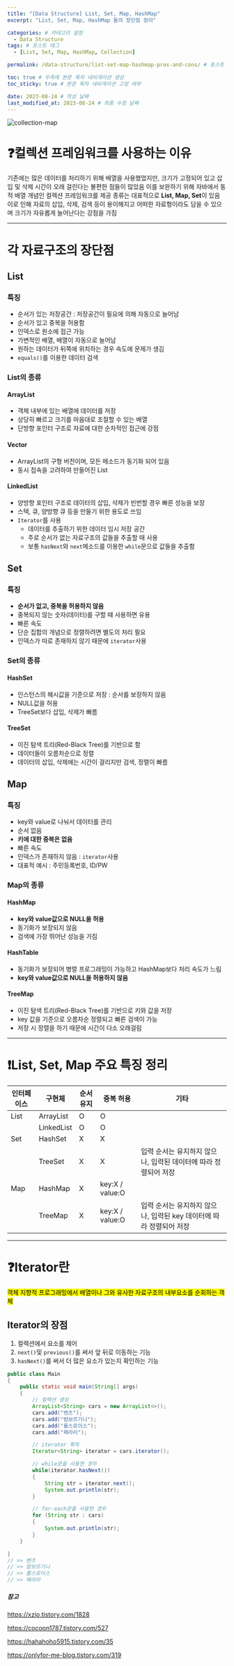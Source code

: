 ```yaml
---
title: "[Data Structure] List, Set, Map, HashMap"
excerpt: "List, Set, Map, HashMap 들의 장단점 정리"

categories: # 카테고리 설정
  - Data Structure
tags: # 포스트 태그
  - [List, Set, Map, HashMap, Collection]

permalink: /data-structure/list-set-map-hashmap-pros-and-cons/ # 포스트 URL

toc: true # 우측에 본문 목차 네비게이션 생성
toc_sticky: true # 본문 목차 네비게이션 고정 여부

date: 2023-08-24 # 작성 날짜
last_modified_at: 2023-08-24 # 최종 수정 날짜
---
```


![collection-map](/assets/images/posts_img/data-structure-1/collection-map.png)


# ❓컬렉션 프레임워크를 사용하는 이유
기존에는 많은 데이터를 처리하기 위해 배열을 사용했었지만, 크기가 고정되어 있고 삽입 및 삭제 시간이 오래 걸린다는 불편한 점들이 많았음
이를 보완하기 위해 자바에서 동적 배열 개념인 컬렉션 프레임워크를 제공
종류는 대표적으로 **List, Map, Set**이 있음
이로 인해 자료의 삽입, 삭제, 검색 등이 용이해지고 어떠한 자료형이라도 담을 수 있으며 크기가 자유롭게 늘어난다는 강점을 가짐

---
# 각 자료구조의 장단점
## List
### 특징
* 순서가 있는 저장공간 : 저장공간이 필요에 의해 자동으로 늘어남
* 순서가 있고 중복을 허용함
* 인덱스로 원소에 접근 가능
* 가변적인 배열, 배열이 자동으로 늘어남
* 원하는 데이터가 뒤쪽에 위치하는 경우 속도에 문제가 생김
* `equals()`를 이용한 데이터 검색

### List의 종류
#### ArrayList
* 객체 내부에 있는 배열에 데이터를 저장
* 상당히 빠르고 크기를 마음대로 조절할 수 있는 배열
* 단방향 포인터 구조로 자료에 대한 순차적인 접근에 강점

#### Vector
* ArrayList의 구형 버전이며, 모든 메소드가 동기화 되어 있음
* 동시 접속을 고려하여 만들어진 List

#### LinkedList
* 양방향 포인터 구조로 데이터의 삽입, 삭제가 빈번할 경우 빠른 성능을 보장
* 스택, 큐, 양방향 큐 등을 만들기 위한 용도로 쓰임
* `Iterator`를 사용
    * 데이터를 추출하기 위한 데이터 임시 저장 공간
    * 주로 순서가 없는 자료구조의 값들을 추출할 때 사용
    * 보통 `hasNext`와 `next`메소드를 이용한 `while`문으로 값들을 추출함


## Set
### 특징
* **순서가 없고, 중복을 허용하지 않음**
* 중복되지 않는 숫자(데이터)를 구할 때 사용하면 유용
* 빠른 속도
* 단순 집합의 개념으로 정렬하려면 별도의 처리 필요
* 인덱스가 따로 존재하지 않기 때문에 `iterator`사용

### Set의 종류
#### HashSet
* 인스턴스의 해시값을 기준으로 저장 : 순서를 보장하지 않음
* NULL값을 허용
* TreeSet보다 삽입, 삭제가 빠름

#### TreeSet
* 이진 탐색 트리(Red-Black Tree)를 기반으로 함
* 데이터들이 오름차순으로 정렬
* 데이터의 삽입, 삭제에는 시간이 걸리지만 검색, 정렬이 빠름


## Map
### 특징
* key와 value로 나눠서 데이터를 관리
* 순서 없음
* **키에 대한 중복은 없음**
* 빠른 속도
* 인덱스가 존재하지 않음 : `iterator`사용
* 대표적 예시 : 주민등록번호, ID/PW

### Map의 종류
#### HashMap
* **key와 value값으로 NULL을 허용**
* 동기화가 보장되지 않음
* 검색에 가장 뛰어난 성능을 가짐

#### HashTable
* 동기화가 보장되어 병렬 프로그래밍이 가능하고 HashMap보다 처리 속도가 느림
* **key와 value값으로 NULL을 허용하지 않음**

#### TreeMap
* 이진 탐색 트리(Red-Black Tree)를 기반으로 키와 값을 저장
* key 값을 기준으로 오름차순 정렬되고 빠른 검색이 가능
* 저장 시 정렬을 하기 때문에 시간이 다소 오래걸림



---
# ❗️List, Set, Map 주요 특징 정리
|인터페이스|구현체|순서 유지|중복 허용|기타|
|---|---|---|---|---|
|List|ArrayList|O|O||
||LinkedList|O|O||
|Set|HashSet|X|X||
||TreeSet|X|X|입력 순서는 유지하지 않으나, 입력된 데이터에 따라 정렬되어 저장|
|Map|HashMap|X|key:X / value:O||
||TreeMap|X|key:X / value:O|입력 순서는 유지하지 않으나, 입력된 key 데이터에 따라 정렬되어 저장|



---
# ❓Iterator란
<mark>객체 지향적 프로그래밍에서 배열이나 그와 유사한 자료구조의 내부요소를 순회하는 객체</mark>

## Iterator의 장점
1. 컬렉션에서 요소를 제어
2. `next()`및 `previous()`를 써서 앞 뒤로 이동하는 기능
3. `hasNext()`를 써서 더 많은 요소가 있는지 확인하는 기능
```java
public class Main
{
    public static void main(String[] args)
    {
        // 컬렉션 생성
        ArrayList<String> cars = new ArrayList<>();
        cars.add("벤츠");
        cars.add("람보르기니");
        cars.add("롤스로이스");
        cars.add("페라리");

        // iterator 획득
        Iterator<String> iterator = cars.iterator();

        // while문을 사용한 경우
        while(iterator.hasNext())
        {
            String str = iterator.next();
            System.out.println(str);
        }

        // for-each문을 사용한 경우
        for (String str : cars)
        {
            System.out.println(str);
        }
    }

}
// >> 벤츠
// >> 람보르기니
// >> 롤스로이스
// >> 페라리
```




##### 참고
https://xzio.tistory.com/1828

https://cocoon1787.tistory.com/527

https://hahahoho5915.tistory.com/35

https://onlyfor-me-blog.tistory.com/319